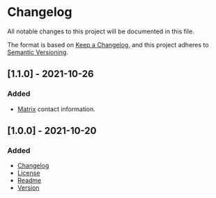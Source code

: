 # Changelog
All notable changes to this project will be documented in this file.

The format is based on [Keep a Changelog](https://keepachangelog.com/en/1.0.0/),
and this project adheres to [Semantic Versioning](https://semver.org/spec/v2.0.0.html).

## [1.1.0] - 2021-10-26
### Added
- [Matrix](https://matrix.org/) contact information.

## [1.0.0] - 2021-10-20
### Added
- [Changelog](CHANGELOG.md)
- [License](LICENSE)
- [Readme](README.md)
- [Version](VERSION)
